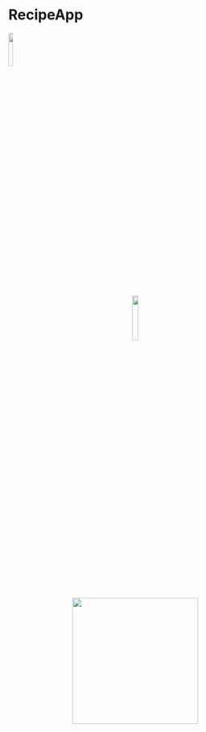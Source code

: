 # RecipeApp
<img width="13%" src="https://img.shields.io/endpoint?color=green&logo=google-play&logoColor=green&url=https%3A%2F%2Fplayshields.herokuapp.com%2Fplay%3Fi%3Dcom.recipe.android.recipeapp%26l%3DAndroid%26m%3D%24version"/>

<p align="center">
<img width="15%" src="https://user-images.githubusercontent.com/66951780/141129960-2034b249-4ec1-4c8d-9f1e-dc4479deb562.png"/>

<p align="center">
<a href="https://play.google.com/store/apps/details?id=com.recipe.android.recipeapp&pcampaignid=pcampaignidMKT-Other-global-all-co-prtnr-py-PartBadge-Mar2515-1"><img src="https://cdn.rawgit.com/steverichey/google-play-badge-svg/master/img/en_get.svg" width="250px" align="center"/>
</a>
</p>




